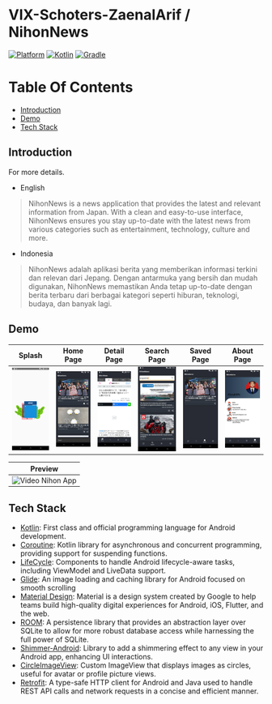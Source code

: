# VIX-Schoters-ZaenalArif / NihonNews

[![Platform](https://img.shields.io/badge/platform-Android-green.svg)](http://developer.android.com/index.html) [![Kotlin](https://img.shields.io/badge/kotlin-1.7.10-orange.svg)](http://kotlinlang.org) [![Gradle](https://img.shields.io/badge/gradle-7.5-%2366DCB8.svg)](https://developer.android.com/studio/releases/gradle-plugin)

# Table Of Contents

- [Introduction](#introduction)
- [Demo](#demo)
- [Tech Stack](#tech-stack)

## Introduction

For more details.

- English

> NihonNews is a news application that provides the latest and relevant information from Japan. With
> a clean and easy-to-use interface, NihonNews ensures you stay up-to-date with the latest news from
> various categories such as entertainment, technology, culture and more.

- Indonesia

> NihonNews adalah aplikasi berita yang memberikan informasi terkini dan relevan dari Jepang. Dengan
> antarmuka yang bersih dan mudah digunakan, NihonNews memastikan Anda tetap up-to-date dengan berita
> terbaru dari berbagai kategori seperti hiburan, teknologi, budaya, dan banyak lagi.

## Demo
| Splash                                                  | Home Page                                       | Detail Page                                         | Search Page                                         | Saved Page                                        | About Page                                        |
|---------------------------------------------------------|-------------------------------------------------|-----------------------------------------------------|-----------------------------------------------------|---------------------------------------------------|---------------------------------------------------|
| ![splash screen](app/src/main/assets/splash_screen.png) | ![home page](app/src/main/assets/home_page.png) | ![detail page](app/src/main/assets/detail_page.png) | ![search page](app/src/main/assets/search_page.png) | ![saved page](app/src/main/assets/saved_page.png) | ![about page](app/src/main/assets/about_page.png) |

 | Preview                                               |
 |-------------------------------------------------------|
 | ![Video Nihon App](app/src/main/assets/nihon_app.gif) |
## Tech Stack

- [Kotlin](https://kotlinlang.org/): First class and official programming language for Android development.
- [Coroutine](https://kotlinlang.org/spec/asynchronous-programming-with-coroutines.html#coroutines): Kotlin library for asynchronous and concurrent programming, providing support for suspending functions. 
- [LifeCycle](https://developer.android.com/topic/libraries/architecture/lifecycle?hl=en): Components to handle Android lifecycle-aware tasks, including ViewModel and LiveData support. 
- [Glide](https://github.com/bumptech/glide): An image loading and caching library for Android focused on smooth scrolling
- [Material Design](https://material.io/develop/android/docs/getting-started): Material is a design system created by Google to help teams build high-quality digital experiences for Android, iOS, Flutter, and the web.
- [ROOM](https://developer.android.com/jetpack/androidx/releases/room?hl=en): A persistence library that provides an abstraction layer over SQLite to allow for more robust database access while harnessing the full power of SQLite.
- [Shimmer-Android](https://github.com/facebookarchive/shimmer-android): Library to add a shimmering effect to any view in your Android app, enhancing UI interactions.
- [CircleImageView](https://github.com/hdodenhof/CircleImageView): Custom ImageView that displays images as circles, useful for avatar or profile picture views.
- [Retrofit](https://github.com/square/retrofit): A type-safe HTTP client for Android and Java used to handle REST API calls and network requests in a concise and efficient manner.